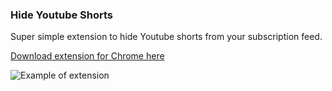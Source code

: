 ### Hide Youtube Shorts

Super simple extension to hide Youtube shorts from your subscription feed.

[Download extension for Chrome here](https://chrome.google.com/webstore/detail/hide-youtube-shorts/dcgjjcoobbpiaoeehappbhicoafmmaak/related?hl=en-GB&authuser=0)

![Example of extension](https://i.imgur.com/VmCP71X.gif)
